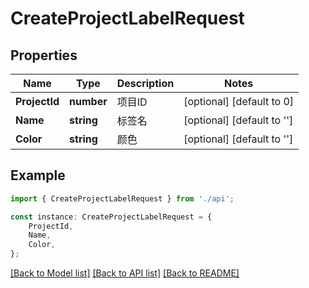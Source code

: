 # CreateProjectLabelRequest


## Properties

Name | Type | Description | Notes
------------ | ------------- | ------------- | -------------
**ProjectId** | **number** | 项目ID | [optional] [default to 0]
**Name** | **string** | 标签名 | [optional] [default to '']
**Color** | **string** | 颜色 | [optional] [default to '']

## Example

```typescript
import { CreateProjectLabelRequest } from './api';

const instance: CreateProjectLabelRequest = {
    ProjectId,
    Name,
    Color,
};
```

[[Back to Model list]](../README.md#documentation-for-models) [[Back to API list]](../README.md#documentation-for-api-endpoints) [[Back to README]](../README.md)
